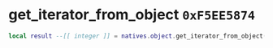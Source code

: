 # get_iterator_from_object `0xF5EE5874`

```lua
local result --[[ integer ]] = natives.object.get_iterator_from_object(_unk0 --[[ integer ]])
```